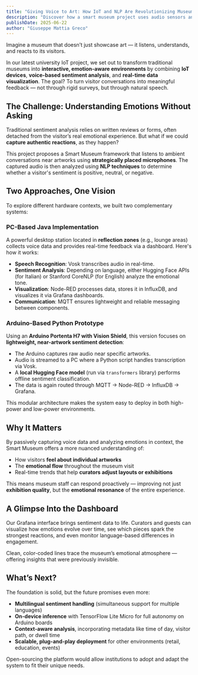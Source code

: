 ```yaml
---
title: "Giving Voice to Art: How IoT and NLP Are Revolutionizing Museum Experiences"
description: "Discover how a smart museum project uses audio sensors and real-time sentiment analysis to understand visitors' emotions and reshape cultural spaces."
publishDate: 2025-06-22
author: "Giuseppe Mattia Greco"
---
```


Imagine a museum that doesn’t just showcase art — it listens, understands, and reacts to its visitors.

In our latest university IoT project, we set out to transform traditional museums into **interactive, emotion-aware environments** by combining **IoT devices**, **voice-based sentiment analysis**, and **real-time data visualization**. The goal? To turn visitor conversations into meaningful feedback — not through rigid surveys, but through natural speech.

## The Challenge: Understanding Emotions Without Asking

Traditional sentiment analysis relies on written reviews or forms, often detached from the visitor’s real emotional experience. But what if we could **capture authentic reactions**, as they happen?

This project proposes a Smart Museum framework that listens to ambient conversations near artworks using **strategically placed microphones**. The captured audio is then analyzed using **NLP techniques** to determine whether a visitor's sentiment is positive, neutral, or negative.

## Two Approaches, One Vision

To explore different hardware contexts, we built two complementary systems:

### PC-Based Java Implementation

A powerful desktop station located in **reflection zones** (e.g., lounge areas) collects voice data and provides real-time feedback via a dashboard. Here's how it works:

- **Speech Recognition**: Vosk transcribes audio in real-time.
- **Sentiment Analysis**: Depending on language, either Hugging Face APIs (for Italian) or Stanford CoreNLP (for English) analyze the emotional tone.
- **Visualization**: Node-RED processes data, stores it in InfluxDB, and visualizes it via Grafana dashboards.
- **Communication**: MQTT ensures lightweight and reliable messaging between components.

### Arduino-Based Python Prototype

Using an **Arduino Portenta H7 with Vision Shield**, this version focuses on **lightweight, near-artwork sentiment detection**:

- The Arduino captures raw audio near specific artworks.
- Audio is streamed to a PC where a Python script handles transcription via Vosk.
- A **local Hugging Face model** (run via `transformers` library) performs offline sentiment classification.
- The data is again routed through MQTT → Node-RED → InfluxDB → Grafana.

This modular architecture makes the system easy to deploy in both high-power and low-power environments.

## Why It Matters

By passively capturing voice data and analyzing emotions in context, the Smart Museum offers a more nuanced understanding of:

- How visitors **feel about individual artworks**
- The **emotional flow** throughout the museum visit
- Real-time trends that help **curators adjust layouts or exhibitions**

This means museum staff can respond proactively — improving not just **exhibition quality**, but the **emotional resonance** of the entire experience.

## A Glimpse Into the Dashboard

Our Grafana interface brings sentiment data to life. Curators and guests can visualize how emotions evolve over time, see which pieces spark the strongest reactions, and even monitor language-based differences in engagement.

Clean, color-coded lines trace the museum’s emotional atmosphere — offering insights that were previously invisible.

## What’s Next?

The foundation is solid, but the future promises even more:

- **Multilingual sentiment handling** (simultaneous support for multiple languages)
- **On-device inference** with TensorFlow Lite Micro for full autonomy on Arduino boards
- **Context-aware analysis**, incorporating metadata like time of day, visitor path, or dwell time
- **Scalable, plug-and-play deployment** for other environments (retail, education, events)

Open-sourcing the platform would allow institutions to adopt and adapt the system to fit their unique needs.